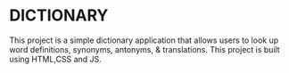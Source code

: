 # DICTIONARY
This project is a simple dictionary application that allows users to look up word definitions, synonyms, antonyms, &amp; translations. This project is built using HTML,CSS and JS.
